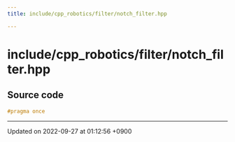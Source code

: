 ```yaml
---
title: include/cpp_robotics/filter/notch_filter.hpp

---
```


# include/cpp_robotics/filter/notch_filter.hpp






## Source code

```cpp
#pragma once
```


-------------------------------

Updated on 2022-09-27 at 01:12:56 +0900
